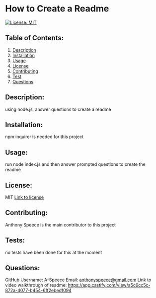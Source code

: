 # How to Create a Readme

[![License: MIT](https://img.shields.io/badge/License-MIT-yellow.svg)](https://opensource.org/licenses/MIT)

## Table of Contents:

1. [Description](#description)
2. [Installation](#installation)
3. [Usage](#usage)
4. [License](#license)
5. [Contributing](#contributing)
6. [Test](#tests)
7. [Questions](#questions)

## Description:

using node.js, answer questions to create a readme

## Installation:

npm inquirer is needed for this project

## Usage:

run node index.js and then answer prompted questions to create the readme

## License:

MIT
[Link to license](https://opensource.org/licenses/MIT)

## Contributing:

Anthony Speece is the main contributor to this project

## Tests:

no tests have been done for this at the moment

## Questions:

GitHub Username: A-Speece
Email: anthonyspeece@gmail.com
Link to video walkthrough of readme:
https://app.castify.com/view/a5c6cc5c-872a-4077-b454-6ff2ebedf094
